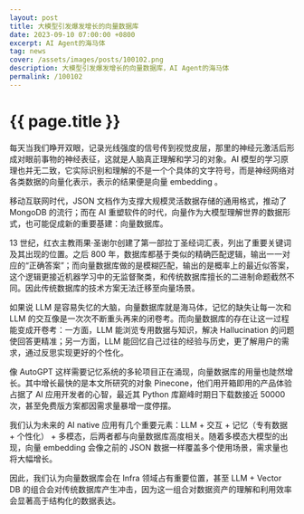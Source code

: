 ```yaml
---
layout: post
title: 大模型引发爆发增长的向量数据库
date: 2023-09-10 07:00:00 +0800
excerpt: AI Agent的海马体
tag: news
cover: /assets/images/posts/100102.png
description: 大模型引发爆发增长的向量数据库，AI Agent的海马体
permalink: /100102
---
```



# {{ page.title }}



每天当我们睁开双眼，记录光线强度的信号传到视觉皮层，那里的神经元激活后形成对眼前事物的神经表征，这就是人脑真正理解和学习的对象。AI 模型的学习原理也并无二致，它实际识别和理解的不是一个个具体的文字符号，而是神经网络对各类数据的向量化表示，表示的结果便是向量 embedding 。

移动互联网时代，JSON 文档作为支撑大规模灵活数据存储的通用格式，推动了 MongoDB 的流行；而在 AI 重塑软件的时代，向量作为大模型理解世界的数据形式，也可能促成新的重要基建：向量数据库。

13 世纪，红衣主教雨果·圣谢尔创建了第一部拉丁圣经词汇表，列出了重要关键词及其出现的位置。之后 800 年，数据库都基于类似的精确匹配逻辑，输出一一对应的“正确答案”；而向量数据库做的是模糊匹配，输出的是概率上的最近似答案，这个逻辑更接近机器学习中的无监督聚类，和传统数据库擅长的二进制命题截然不同。因此传统数据库的技术方案无法迁移至向量场景。

如果说 LLM 是容易失忆的大脑，向量数据库就是海马体，记忆的缺失让每一次和 LLM 的交互像是一次次不断重头再来的闭卷考。而向量数据库的存在让这一过程能变成开卷考：一方面，LLM 能浏览专用数据与知识，解决 Hallucination 的问题使回答更精准；另一方面，LLM 能回忆自己过往的经验与历史，更了解用户的需求，通过反思实现更好的个性化。

像 AutoGPT 这样需要记忆系统的多轮项目正在涌现，向量数据库的用量也陡然增长。其中增长最快的是本文所研究的对象 Pinecone，他们用开箱即用的产品体验占据了 AI 应用开发者的心智，最近其 Python 库巅峰时期日下载数接近 50000 次，甚至免费版方案都因需求量暴增一度停摆。

我们认为未来的 AI native 应用有几个重要元素：LLM + 交互 + 记忆（专有数据 + 个性化） + 多模态，后两者都与向量数据库高度相关。随着多模态大模型的出现，向量 embedding 会像之前的 JSON 数据一样覆盖多个使用场景，需求量也将大幅增长。

因此，我们认为向量数据库会在 Infra 领域占有重要位置，甚至 LLM + Vector DB 的组合会对传统数据库产生冲击，因为这一组合对数据资产的理解和利用效率会显著高于结构化的数据表达。
